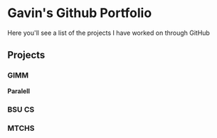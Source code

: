 # Gavin's Github Portfolio
Here you'll see a list of the projects I have worked on through GitHub

## Projects

### GIMM
**Paralell**

### BSU CS

### MTCHS
